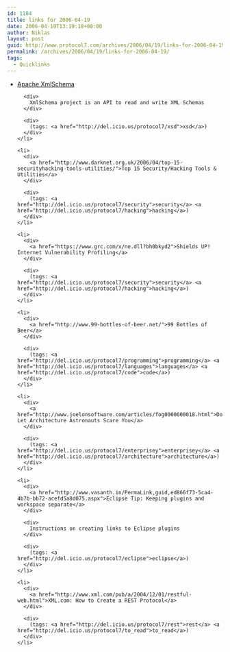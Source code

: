```yaml
---
id: 1184
title: links for 2006-04-19
date: 2006-04-19T13:19:18+00:00
author: Niklas
layout: post
guid: http://www.protocol7.com/archives/2006/04/19/links-for-2006-04-19/
permalink: /archives/2006/04/19/links-for-2006-04-19/
tags:
  - Quicklinks
---
```

<div class='microid-0dee889653c72c52f6ae083d8cb7cdbc0820108b'>
  <ul>
    <li>
      <div>
        <a href="http://ws.apache.org/commons/XmlSchema/">Apache XmlSchema</a>
      </div>
      
      <div>
        XmlSchema project is an API to read and write XML Schemas
      </div>
      
      <div>
        (tags: <a href="http://del.icio.us/protocol7/xsd">xsd</a>)
      </div>
    </li>
    
    <li>
      <div>
        <a href="http://www.darknet.org.uk/2006/04/top-15-securityhacking-tools-utilities/">Top 15 Security/Hacking Tools & Utilities</a>
      </div>
      
      <div>
        (tags: <a href="http://del.icio.us/protocol7/security">security</a> <a href="http://del.icio.us/protocol7/hacking">hacking</a>)
      </div>
    </li>
    
    <li>
      <div>
        <a href="https://www.grc.com/x/ne.dll?bh0bkyd2">Shields UP! Internet Vulnerability Profiling</a>
      </div>
      
      <div>
        (tags: <a href="http://del.icio.us/protocol7/security">security</a> <a href="http://del.icio.us/protocol7/hacking">hacking</a>)
      </div>
    </li>
    
    <li>
      <div>
        <a href="http://www.99-bottles-of-beer.net/">99 Bottles of Beer</a>
      </div>
      
      <div>
        (tags: <a href="http://del.icio.us/protocol7/programming">programming</a> <a href="http://del.icio.us/protocol7/languages">languages</a> <a href="http://del.icio.us/protocol7/code">code</a>)
      </div>
    </li>
    
    <li>
      <div>
        <a href="http://www.joelonsoftware.com/articles/fog0000000018.html">Don&#8217;t Let Architecture Astronauts Scare You</a>
      </div>
      
      <div>
        (tags: <a href="http://del.icio.us/protocol7/enterprisey">enterprisey</a> <a href="http://del.icio.us/protocol7/architecture">architecture</a>)
      </div>
    </li>
    
    <li>
      <div>
        <a href="http://www.vasanth.in/PermaLink,guid,ed866f73-5ca4-4b7b-bb72-acefd5a8d075.aspx">Eclipse Tip: Keeping plugins and workspace separate</a>
      </div>
      
      <div>
        Instructions on creating links to Eclipse plugins
      </div>
      
      <div>
        (tags: <a href="http://del.icio.us/protocol7/eclipse">eclipse</a>)
      </div>
    </li>
    
    <li>
      <div>
        <a href="http://www.xml.com/pub/a/2004/12/01/restful-web.html">XML.com: How to Create a REST Protocol</a>
      </div>
      
      <div>
        (tags: <a href="http://del.icio.us/protocol7/rest">rest</a> <a href="http://del.icio.us/protocol7/to_read">to_read</a>)
      </div>
    </li>
  </ul>
</div>
